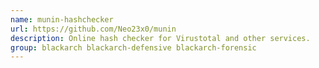 ```yaml
---
name: munin-hashchecker
url: https://github.com/Neo23x0/munin
description: Online hash checker for Virustotal and other services.
group: blackarch blackarch-defensive blackarch-forensic
---
```

